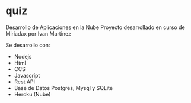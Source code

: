 # quiz
Desarrollo de Aplicaciones en la Nube
Proyecto desarrollado en curso de Miriadax por Ivan Martinez

Se desarrollo con:

- Nodejs
- Html
- CCS
- Javascript
- Rest API
- Base de Datos Postgres, Mysql y SQLite
- Heroku (Nube)



